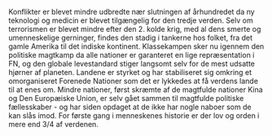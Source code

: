 Konflikter er blevet mindre udbredte nær slutningen af århundredet da ny
teknologi og medicin er blevet tilgængelig for den tredje verden. Selv
om terrorismen er blevet mindre efter den 2. kolde krig, med al dens
smerte og umenneskelige gerninger, findes den stadig i tankerne hos
folket, fra det gamle Amerika til det indiske kontinent. Klassekampen
sker nu igennem den politiske magtkamp da alle nationer er garanteret en
lige repræsentation i FN, og den globale levestandard stiger langsomt
selv for de mest udsatte hjørner af planeten. Landene er styrket og har
stabiliseret sig omkring et omorganiseret Forenede Nationer som det er
lykkedes at få verdens lande til at enes om. Mindre nationer, først
skræmte af de magtfulde nationer Kina og Den Europæiske Union, er selv
gået sammen til magtfulde politiske fællesskaber - og har siden opdaget
at de ikke har nogle naboer som de kan slås imod. For første gang i
menneskenes historie er der lov og orden i mere end 3/4 af verdenen.